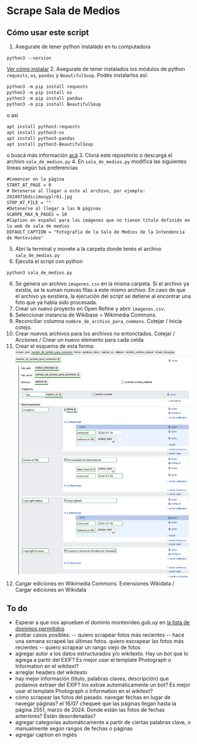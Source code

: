 # Scrape Sala de Medios
## Cómo usar este script
1. Asegurate de tener python instalado en tu computadora
```
python3 --version
```
[Ver cómo instalar](https://www.python.org/downloads/)
2. Asegurate de tener instalados los módulos de python `requests`, `os`, `pandas` y `BeautifulSoup`. Podés instalarlos así:
```
python3 -m pip install requests
python3 -m pip install os
python3 -m pip install pandas
python3 -m pip install BeautifulSoup
```
o así
```
apt install python3-requests
apt install python3-os
apt install python3-pandas
apt install python3-BeautifulSoup
```
o buscá más información [acá](https://docs.python.org/3/installing/index.html)
3. Cloná este repositorio o descargá el archivo `sala_de_medios.py`
4. En `sala_de_medios.py` modificá las siguientes líneas según tus preferencias
```
#Comenzar en la página
START_AT_PAGE = 0
# Detenerse al llegar a este al archivo, por ejemplo: 20240716dicimouyplr61.jpg
STOP_AT_FILE = ""
#Detenerse al llegar a las N páginas
SCARPE_MAX_N_PAGES = 10
#Caption en español para las imágenes que no tienen título definido en la web de sala de medios
DEFAULT_CAPTION = "Fotografía de la Sala de Medios de la Intendencia de Montevideo"
```
5. Abrí la terminal y movete a la carpeta donde tenés el archivo `sala_de_medios.py`
6. Ejecutá el script con python
```
python3 sala_de_medios.py
```
6. Se genera un archivo `imagenes.csv` en la misma carpeta. Si el archivo ya existía, se le suman nuevas filas a este mismo archivo. En caso de que el archivo ya existiera, la ejecución del script se detiene al encontrar una foto que ya había sido procesada.
7. Crear un nuevo proyecto en Open Refine y abrir `imagenes.csv`.
8. Seleccionar instancia de Wikibase = Wikimedia Commons.
9. Reconciliar columna `nombre_de_archivo_para_commons`. Cotejar / Inicia cotejo.
10. Crear nuevos archivos para los archivos no entonctados. Cotejar / Acciones / Crear un nuevo elemento para cada celda
11. Crear el esquema de esta forma:
![esquema](readme-esquema.png)
12. Cargar ediciones en Wikimedia Commons. Extensiones Wikidata / Cargar ediciones en Wikidata
## To do
- Esperar a que nos aprueben el dominio montevideo.gub.uy en [la lista de dominios permitidos](https://commons.wikimedia.org/wiki/MediaWiki_talk:Copyupload-allowed-domains)
- probar casos posibles:
-- quiero scrapear fotos más recientes
-- hace una semana scrapeé las últimas fotos. quiero escrapear las fotos más recientes
-- quiero scrapear un rango viejo de fotos
- agregar autor a los datos estructurados y/o wikitexto. Hay un bot que lo agrega a partir del EXIF? Es mejor usar el template Photograph o Information en el wikitext?
- arreglar headers del wikitexto 
- hay mejor información (título, palabras claves, descripción) que podamos extraer del EXIF? los extrae automáticamente un bot? Es mejor usar el template Photograph o Information en el wikitext?
- cómo scrapear las fotos del pasado. navegar fechas en lugar de navegar páginas? el 16/07 chequeé que las páginas llegan hasta la página 2551, marzo de 2024. Donde están las fotos de fechas anteriores? Están desordenadas?
- agregar categorías automáticamente a partir de ciertas palabras clave, o manualmente según rangos de fechas o páginas
- agregar caption en inglés